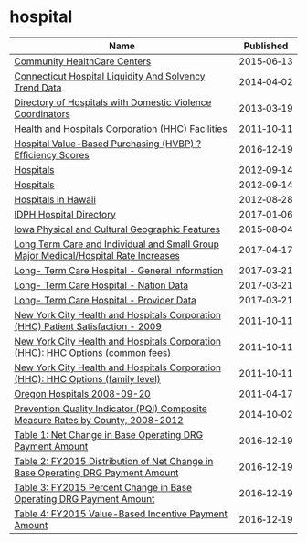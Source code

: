 # hospital

Name | Published
---- | ---------
[Community HealthCare Centers](../datasets/n9tp-i3k3.md) | 2015&#x2011;06&#x2011;13
[Connecticut Hospital Liquidity And Solvency Trend Data](../datasets/m4iq-w9dy.md) | 2014&#x2011;04&#x2011;02
[Directory of Hospitals with Domestic Violence Coordinators](../datasets/22b5-sytd.md) | 2013&#x2011;03&#x2011;19
[Health and Hospitals Corporation (HHC) Facilities](../datasets/f7b6-v6v3.md) | 2011&#x2011;10&#x2011;11
[Hospital Value-Based Purchasing (HVBP) ? Efficiency Scores](../datasets/su9h-3pvj.md) | 2016&#x2011;12&#x2011;19
[Hospitals](../datasets/677d-kzp6.md) | 2012&#x2011;09&#x2011;14
[Hospitals](../datasets/677d-kzp6.md) | 2012&#x2011;09&#x2011;14
[Hospitals in Hawaii](../datasets/rwns-g4bn.md) | 2012&#x2011;08&#x2011;28
[IDPH Hospital Directory](../datasets/wsms-teqm.md) | 2017&#x2011;01&#x2011;06
[Iowa Physical and Cultural Geographic Features](../datasets/uedc-2fk7.md) | 2015&#x2011;08&#x2011;04
[Long Term Care and Individual and Small Group Major Medical/Hospital Rate Increases](../datasets/ew6f-atpq.md) | 2017&#x2011;04&#x2011;17
[Long- Term Care Hospital - General Information](../datasets/azum-44iv.md) | 2017&#x2011;03&#x2011;21
[Long- Term Care Hospital - Nation Data](../datasets/5zdx-ny2x.md) | 2017&#x2011;03&#x2011;21
[Long- Term Care Hospital - Provider Data](../datasets/fp6g-2gsn.md) | 2017&#x2011;03&#x2011;21
[New York City Health and Hospitals Corporation (HHC) Patient Satisfaction - 2009](../datasets/hi3x-y76v.md) | 2011&#x2011;10&#x2011;11
[New York City Health and Hospitals Corporation (HHC): HHC Options (common fees)](../datasets/3955-c36a.md) | 2011&#x2011;10&#x2011;11
[New York City Health and Hospitals Corporation (HHC): HHC Options (family level)](../datasets/32yu-maz2.md) | 2011&#x2011;10&#x2011;11
[Oregon Hospitals 2008-09-20](../datasets/s2vy-pvyp.md) | 2011&#x2011;04&#x2011;17
[Prevention Quality Indicator (PQI) Composite Measure Rates by County, 2008-2012](../datasets/8i54-c2wb.md) | 2014&#x2011;10&#x2011;02
[Table 1: Net Change in Base Operating DRG Payment Amount](../datasets/5gv4-jwyv.md) | 2016&#x2011;12&#x2011;19
[Table 2: FY2015 Distribution of Net Change in Base Operating DRG Payment Amount](../datasets/xrgf-x36b.md) | 2016&#x2011;12&#x2011;19
[Table 3: FY2015 Percent Change in Base Operating DRG Payment Amount](../datasets/u625-zae7.md) | 2016&#x2011;12&#x2011;19
[Table 4: FY2015 Value-Based Incentive Payment Amount](../datasets/vtqa-m4zn.md) | 2016&#x2011;12&#x2011;19

